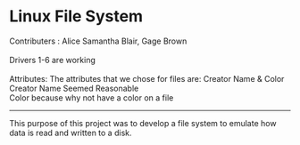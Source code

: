 # Linux File System

Contributers : Alice Samantha Blair, Gage Brown
<br><br>Drivers 1-6 are working<br><br>
Attributes: The attributes that we chose for files are: Creator Name & Color <br>
Creator Name Seemed Reasonable <br>
Color because why not have a color on a file <br>

------------------------------------------------------

This purpose of this project was to develop a file system to emulate how data is read and written to a disk.

